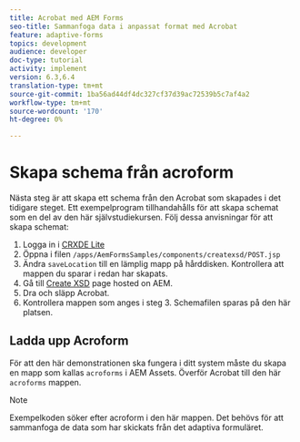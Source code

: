 ```yaml
---
title: Acrobat med AEM Forms
seo-title: Sammanfoga data i anpassat format med Acrobat
feature: adaptive-forms
topics: development
audience: developer
doc-type: tutorial
activity: implement
version: 6.3,6.4
translation-type: tm+mt
source-git-commit: 1ba56ad44df4dc327cf37d39ac72539b5c7af4a2
workflow-type: tm+mt
source-wordcount: '170'
ht-degree: 0%

---
```



# Skapa schema från acroform

Nästa steg är att skapa ett schema från den Acrobat som skapades i det tidigare steget. Ett exempelprogram tillhandahålls för att skapa schemat som en del av den här självstudiekursen. Följ dessa anvisningar för att skapa schemat:

1. Logga in i [CRXDE Lite](http://localhost:4502/crx/de)
2. Öppna i filen `/apps/AemFormsSamples/components/createxsd/POST.jsp`
3. Ändra `saveLocation` till en lämplig mapp på hårddisken. Kontrollera att mappen du sparar i redan har skapats.
4. Gå till [Create XSD](http://localhost:4502/content/DocumentServices/CreateXsd.html) page hosted on AEM.
5. Dra och släpp Acrobat.
6. Kontrollera mappen som anges i steg 3. Schemafilen sparas på den här platsen.

## Ladda upp Acroform

För att den här demonstrationen ska fungera i ditt system måste du skapa en mapp som kallas `acroforms` i AEM Assets. Överför Acrobat till den här `acroforms` mappen.

>[!NOTE]
Exempelkoden söker efter acroform i den här mappen. Det behövs för att sammanfoga de data som har skickats från det adaptiva formuläret.
